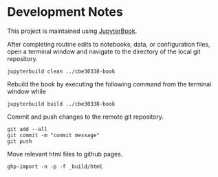 # Development Notes

This project is maintained using [JupyterBook](https://jupyterbook.org/intro.html).

After completing routine edits to notebooks, data, or configuration files, open a terminal window and navigate to the directory of the local git repository. 

```
jupyterbuild clean ../cbe30338-book
```

Rebuild the book by executing the following command from the terminal window while 

```
jupyterbuild build ../cbe30338-book
```

Commit and push changes to the remote git repository.

```
git add --all
git commit -m "commit message"
git push
```

Move relevant html files to github pages.

```
ghp-import -n -p -f _build/html
```

